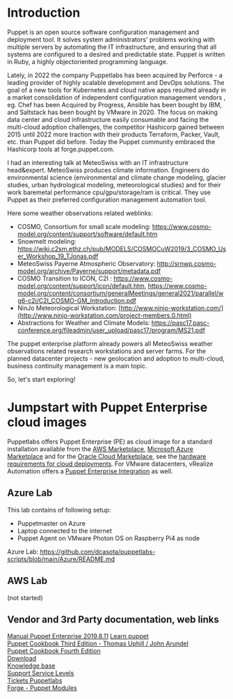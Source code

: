 # Introduction
Puppet is an open source software configuration management and deployment tool. It solves system administrators' problems working with multiple servers by automating the IT infrastructure, and ensuring that all systems are configured to a desired and predictable state. Puppet is written in Ruby, a highly objectoriented programming language.

Lately, in 2022 the company Puppetlabs has been acquired by Perforce - a leading provider of highly scalable development and DevOps solutions.
The goal of a new tools for Kubernetes and cloud native apps resulted already in a market consolidation of independent configuration management vendors , eg. Chef has been Acquired by Progress, Ansible has been bought by IBM, and Saltstack has been bought by VMware in 2020.  The focus on making data center and cloud infrastructure easily consumable and facing the multi-cloud adoption challenges, the competitor Hashicorp gained between 2015 until 2022 more traction with their products Terraform, Packer, Vault, etc. than Puppet did before. Today the Puppet community embraced the Hashicorp tools at forge.puppet.com.

I had an interesting talk at MeteoSwiss with an IT infrastructure head&expert. MeteoSwiss produces climate information. Engineers do environmental science (environmental and climate change modeling, glacier studies, urban hydrological modeling, meteorological studies) and for their work baremetal performance cpu/gpu/storage/ram is critical. They use Puppet as their preferred configuration management automation tool.

Here some weather observations related weblinks:  
- COSMO, Consortium for small scale modeling: https://www.cosmo-model.org/content/support/software/default.htm
- Snowmelt modeling: https://wiki.c2sm.ethz.ch/pub/MODELS/COSMOCuW2019/3_COSMO_User_Workshop_19_TJonas.pdf
- MeteoSwiss Payerne Atmospheric Observatory: http://srnwp.cosmo-model.org/archive/Payerne/support/metadata.pdf
- COSMO Transition to ICON, C2I : https://www.cosmo-model.org/content/support/icon/default.htm, https://www.cosmo-model.org/content/consortium/generalMeetings/general2021/parallel/wg6-c2i/C2I_COSMO-GM_Introduction.pdf
- NinJo Meteorological Workstation: [http://www.ninjo-workstation.com/](http://www.ninjo-workstation.com/project-members.0.html)
- Abstractions for Weather and Climate Models: https://pasc17.pasc-conference.org/fileadmin/user_upload/pasc17/program/MS21.pdf

The puppet enterprise platform already powers all MeteoSwiss weather observations related research workstations and server farms. For the planned datacenter projects - new geolocation and adoption to multi-cloud, business continuity management is a main topic. 

So, let's start exploring!

# Jumpstart with Puppet Enterprise cloud images
Puppetlabs offers Puppet Enterprise (PE) as cloud image for a standard installation available from the [AWS Marketplace](https://aws.amazon.com/marketplace/pp/prodview-df2wt3ipoydbe), [Microsoft Azure Marketplace](https://azuremarketplace.microsoft.com/en-us/marketplace/apps/puppet.puppet-enterprise-201818) and for the [Oracle Cloud Marketplace](https://cloudmarketplace.oracle.com/marketplace/en_US/listing/101747862), see the [hardware requirements for cloud deployments](https://puppet.com/docs/pe/2019.8/hardware_requirements.html#hardware_requirements_cloud). For VMware datacenters, vRealize Automation offers a [Puppet Enterprise Integration](https://docs.vmware.com/de/vRealize-Automation/8.8/Using-and-Managing-Cloud-Assembly/GUID-EDEEE4C7-8EEB-424F-8DC1-E9F8CCE1F27B.html) as well.

## Azure Lab
This lab contains of following setup:
- Puppetmaster on Azure
- Laptop connected to the internet
- Puppet Agent on VMware Photon OS on Raspberry Pi4 as node  

Azure Lab: https://github.com/dcasota/puppetlabs-scripts/blob/main/Azure/README.md

## AWS Lab
(not started)

## Vendor and 3rd Party documentation, web links
[Manual Puppet Enterprise 2019.8.11](https://github.com/dcasota/puppetlabs-scripts/files/9077405/pe.pdf) 
[Learn puppet](https://learn.puppet.com)  
[Puppet Cookbook Third Edition - Thomas Uphill / John Arundel](https://github.com/dcasota/puppetlabs-scripts/files/9083871/Puppet.Cookbook.Third.Edition.pdf)  
[Puppet Cookbook Fourth Edition](https://www.packtpub.com/product/puppet-5-cookbook-fourth-edition/9781788622448)  
[Download](https://yum.puppetlabs.com/)  
[Knowledge base](https://support.puppet.com/hc/en-us)  
[Support Service Levels](https://puppet.com/support/technical-support-packages/)  
[Tickets Puppetlabs](https://tickets.puppetlabs.com/secure/Dashboard.jspa)  
[Forge - Puppet Modules](https://forge.puppet.com/)  


